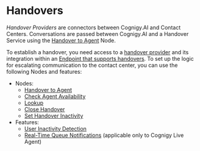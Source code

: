 # Handovers

*Handover Providers* are connectors between Cognigy.AI and Contact Centers. Conversations are passed between Cognigy.AI and a Handover Service using the [Handover to Agent](../build/node-reference/service/handover-to-agent.md) Node.

To establish a handover, you need access to a [handover provider](handover-reference/overview.md) and its integration within an [Endpoint
that supports handovers](../deploy/endpoints/handover-settings.md#channel-support). 
To set up the logic for escalating communication to the contact center, you can use the following Nodes and features:

- Nodes:
    - [Handover to Agent](../build/node-reference/service/handover-to-agent.md) 
    - [Check Agent Availability](../build/node-reference/service/check-agent-availability.md)
    - [Lookup](../build/node-reference/logic/lookup.md#handover-status)
    - [Close Handover](../build/node-reference/service/close-handover.md)
    - [Set Handover Inactivity](../build/node-reference/service/set-handover-inactivity.md)
- Features:
    - [User Inactivity Detection](user-inactivity-detection.md)
    - [Real-Time Queue Notifications](../../live-agent/conversation/conversation-queue/real-time-queue-notifications.md) (applicable only to Cognigy Live Agent)
